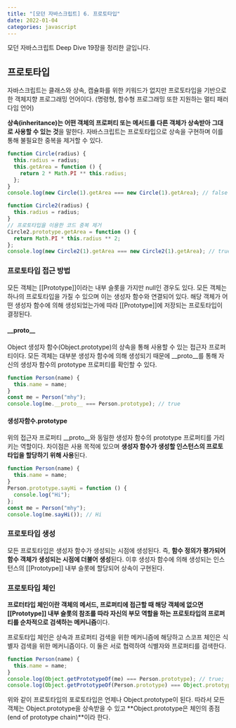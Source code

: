 ```yaml
---
title: "[모던 자바스크립트] 6. 프로토타입"
date: 2022-01-04
categories: javascript
---
```


모던 자바스크립트 Deep Dive 19장을 정리한 글입니다.

## 프로토타입

자바스크립트는 클래스와 상속, 캡슐화를 위한 키워드가 없지만 프로토타입을 기반으로한 객체지향 프로그래밍 언어이다. (명령형, 함수형 프로그래밍 또한 지원하는 멀티 패러다임 언어)

**상속(inheritance)는 어떤 객체의 프로퍼티 또는 메서드를 다른 객체가 상속받아 그대로 사용할 수 있는 것**을 말한다. 자바스크립트는 프로토타입으로 상속을 구현하며 이를 통해 불필요한 중복을 제거할 수 있다.

```javascript
function Circle(radius) {
  this.radius = radius;
  this.getArea = function () {
    return 2 * Math.PI ** this.radius;
  };
}
console.log(new Circle(1).getArea === new Circle(1).getArea); // false

function Circle2(radius) {
  this.radius = radius;
}
// 프로토타입을 이용한 코드 중복 제거
Circle2.prototype.getArea = function () {
  return Math.PI * this.radius ** 2;
};
console.log(new Circle2(1).getArea === new Circle2(1).getArea); // true
```

### 프로토타입 접근 방법

모든 객체는 [[Prototype]]이라는 내부 슬롯을 가지만 null인 경우도 있다. 모든 객체는 하나의 프로토타입을 가질 수 있으며 이는 생성자 함수와 연결되어 있다. 해당 객체가 어떤 생성자 함수에 의해 생성되었는가에 따라 [[Prototype]]에 저장되는 프로토타입이 결정된다.

#### \_\_proto\_\_

Object 생성자 함수(Object.prototype)의 상속을 통해 사용할 수 있는 접근자 프로퍼티이다.
모든 객체는 대부분 생성자 함수에 의해 생성되기 때문에 \_\_proto\_\_를 통해 자신의 생성자 함수의 prototype 프로퍼티를 확인할 수 있다.

```javascript
function Person(name) {
  this.name = name;
}
const me = Person("mhy");
console.log(me.__proto__ === Person.prototype); // true
```

#### 생성자함수.prototype

위의 접근자 프로퍼티 \_\_proto\_\_와 동일한 생성자 함수의 prototype 프로퍼티를 가리키는 역할이다. 차이점은 사용 목적에 있으며 **생성자 함수가 생성할 인스턴스의 프로토타입을 할당하기 위해 사용**된다.

```javascript
function Person(name) {
  this.name = name;
}
Person.prototype.sayHi = function () {
  console.log("Hi");
};
const me = Person("mhy");
console.log(me.sayHi()); // Hi
```

### 프로토타입 생성

모든 프로토타입은 생성자 함수가 생성되는 시점에 생성된다. 즉, **함수 정의가 평가되어 함수 객체가 생성되는 시점에 더불어 생성**된다. 이후 생성자 함수에 의해 생성되는 인스턴스의 [[Prototype]] 내부 슬롯에 할당되어 상속이 구현된다.

### 프로토타입 체인

**프로터타입 체인이란 객체의 메서드, 프로퍼티에 접근할 때 해당 객체에 없으면 [[Prototype]] 내부 슬롯의 참조를 따라 자신의 부모 역할을 하는 프로토타입의 프로퍼티를 순차적으로 검색하는 메커니즘**이다.

프로토타입 체인은 상속과 프로퍼티 검색을 위한 메커니즘에 해당하고 스코프 체인은 식별자 검색을 위한 메커니즘이다. 이 둘은 서로 협력하여 식별자와 프로퍼티를 검색한다.

```javascript
function Person(name) {
  this.name = name;
}
console.log(Object.getPrototypeOf(me) === Person.prototype); // true;
console.log(Object.getPrototypeOf(Person.prototype) === Object.prototype); // true;
```

위와 같이 프로토타입의 포로토타입은 언제나 Object.prototype이 된다. 따라서 모든 객체는 Object.prototype을 상속받을 수 있고 **Object.prototype은 체인의 종점(end of prototype chain)**이라 한다.
